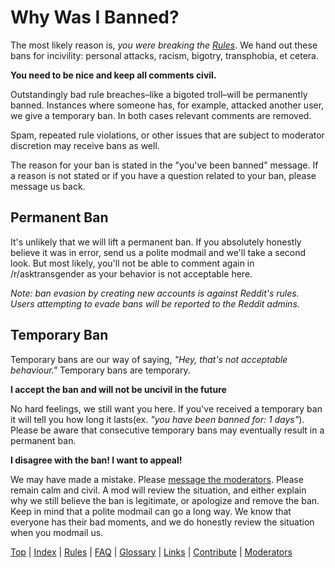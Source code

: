 # **Why Was I Banned?**

The most likely reason is, *you were breaking the [Rules](https://github.com/MissTeapot/LGBT-Wikis/blob/main/github_wiki/asktransgender/rules.md)*. We hand out these bans for incivility: personal attacks, racism, bigotry, transphobia, et cetera. 

**You need to be nice and keep all comments civil.**

Outstandingly bad rule breaches–like a bigoted troll–will be permanently banned.  Instances where someone has, for example, attacked another user, we give a temporary ban. In both cases relevant comments are removed.

Spam, repeated rule violations, or other issues that are subject to moderator discretion may receive bans as well. 

The reason for your ban is stated in the "you've been banned" message. If a reason is not stated or if you have a question related to your ban, please message us back. 

## Permanent Ban

It's unlikely that we will lift a permanent ban. If you absolutely honestly believe it was in error, send us a polite modmail and we'll take a second look. But most likely, you'll not be able to comment again in /r/asktransgender as your behavior is not acceptable here. 

*Note: ban evasion by creating new accounts is against Reddit's rules. Users attempting to evade bans will be reported to the Reddit admins.*

## Temporary Ban

Temporary bans are our way of saying, *"Hey, that's not acceptable behaviour."* Temporary bans are temporary. 

**I accept the ban and will not be uncivil in the future**

No hard feelings, we still want you here. If you've received a temporary ban it will tell you how long it lasts(ex. *"you have been banned for: 1 days"*). Please be aware that consecutive temporary bans may eventually result in a permanent ban. 

**I disagree with the ban! I want to appeal!** 

We may have made a mistake. Please [message the moderators](http://www.reddit.com/message/compose?to=%2Fr%2Fasktransgender). Please remain calm and civil. A mod will review the situation, and either explain why we still believe the ban is legitimate, or apologize and remove the ban. Keep in mind that a polite modmail can go a long way. We know that everyone has their bad moments, and we do honestly review the situation when you modmail us. 




[Top](https://github.com/MissTeapot/LGBT-Wikis/blob/main/github_wiki/asktransgender/whywasibanned.md) | [Index](https://github.com/MissTeapot/LGBT-Wikis/blob/main/github_wiki/asktransgender/index.md) | [Rules](https://github.com/MissTeapot/LGBT-Wikis/blob/main/github_wiki/asktransgender/rules.md) | [FAQ](https://github.com/MissTeapot/LGBT-Wikis/blob/main/github_wiki/asktransgender/faq.md) | [Glossary](https://github.com/MissTeapot/LGBT-Wikis/blob/main/github_wiki/asktransgender/glossary.md) | [Links](https://github.com/MissTeapot/LGBT-Wikis/blob/main/github_wiki/asktransgender/linked.md) | [Contribute](https://github.com/MissTeapot/LGBT-Wikis/blob/main/github_wiki/asktransgender/contribute.md) | [Moderators](http://www.reddit.com/message/compose?to=%2Fr%2Fasktransgender)